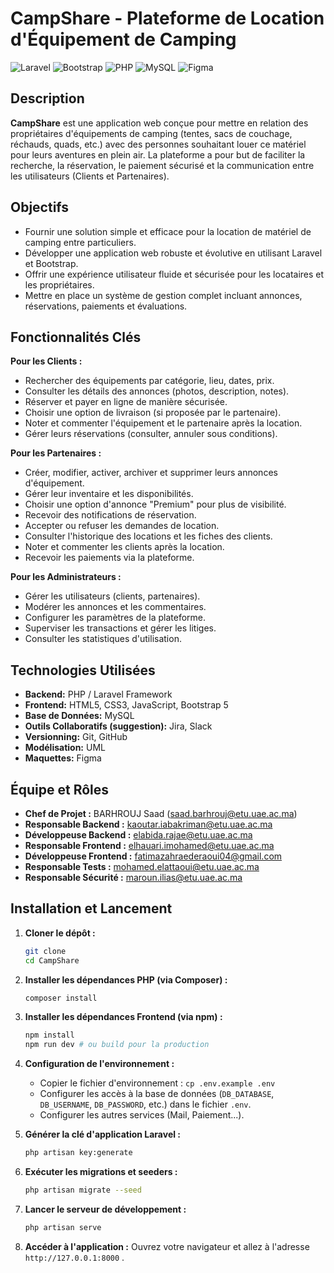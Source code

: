 # CampShare - Plateforme de Location d'Équipement de Camping

![Laravel](https://img.shields.io/badge/Laravel-FF2D20?style=for-the-badge&logo=laravel&logoColor=white)
![Bootstrap](https://img.shields.io/badge/Bootstrap-563D7C?style=for-the-badge&logo=bootstrap&logoColor=white)
![PHP](https://img.shields.io/badge/PHP-777BB4?style=for-the-badge&logo=php&logoColor=white)
![MySQL](https://img.shields.io/badge/MySQL-005C84?style=for-the-badge&logo=mysql&logoColor=white)
![Figma](https://img.shields.io/badge/Figma-F24E1E?style=for-the-badge&logo=figma&logoColor=white)
<!-- Ajoutez d'autres badges si pertinent (ex: license, build status) -->

## Description

**CampShare** est une application web conçue pour mettre en relation des propriétaires d'équipements de camping (tentes, sacs de couchage, réchauds, quads, etc.) avec des personnes souhaitant louer ce matériel pour leurs aventures en plein air. La plateforme a pour but de faciliter la recherche, la réservation, le paiement sécurisé et la communication entre les utilisateurs (Clients et Partenaires).

## Objectifs

*   Fournir une solution simple et efficace pour la location de matériel de camping entre particuliers.
*   Développer une application web robuste et évolutive en utilisant Laravel et Bootstrap.
*   Offrir une expérience utilisateur fluide et sécurisée pour les locataires et les propriétaires.
*   Mettre en place un système de gestion complet incluant annonces, réservations, paiements et évaluations.

## Fonctionnalités Clés

**Pour les Clients :**
*   Rechercher des équipements par catégorie, lieu, dates, prix.
*   Consulter les détails des annonces (photos, description, notes).
*   Réserver et payer en ligne de manière sécurisée.
*   Choisir une option de livraison (si proposée par le partenaire).
*   Noter et commenter l'équipement et le partenaire après la location.
*   Gérer leurs réservations (consulter, annuler sous conditions).

**Pour les Partenaires :**
*   Créer, modifier, activer, archiver et supprimer leurs annonces d'équipement.
*   Gérer leur inventaire et les disponibilités.
*   Choisir une option d'annonce "Premium" pour plus de visibilité.
*   Recevoir des notifications de réservation.
*   Accepter ou refuser les demandes de location.
*   Consulter l'historique des locations et les fiches des clients.
*   Noter et commenter les clients après la location.
*   Recevoir les paiements via la plateforme.

**Pour les Administrateurs :**
*   Gérer les utilisateurs (clients, partenaires).
*   Modérer les annonces et les commentaires.
*   Configurer les paramètres de la plateforme.
*   Superviser les transactions et gérer les litiges.
*   Consulter les statistiques d'utilisation.

## Technologies Utilisées

*   **Backend:** PHP / Laravel Framework
*   **Frontend:** HTML5, CSS3, JavaScript, Bootstrap 5
*   **Base de Données:** MySQL
*   **Outils Collaboratifs (suggestion):** Jira, Slack
*   **Versionning:** Git, GitHub
*   **Modélisation:** UML
*   **Maquettes:** Figma

## Équipe et Rôles

*   **Chef de Projet :** BARHROUJ Saad (saad.barhrouj@etu.uae.ac.ma)
*   **Responsable Backend :** kaoutar.iabakriman@etu.uae.ac.ma
*   **Développeuse Backend :** elabida.rajae@etu.uae.ac.ma
*   **Responsable Frontend :** elhauari.imohamed@etu.uae.ac.ma
*   **Développeuse Frontend :** fatimazahraederaoui04@gmail.com
*   **Responsable Tests :** mohamed.elattaoui@etu.uae.ac.ma
*   **Responsable Sécurité :** maroun.ilias@etu.uae.ac.ma

## Installation et Lancement

1.  **Cloner le dépôt :**
    ```bash
    git clone 
    cd CampShare
    ```

2.  **Installer les dépendances PHP (via Composer) :**
    ```bash
    composer install
    ```

3.  **Installer les dépendances Frontend (via npm) :**
    ```bash
    npm install
    npm run dev # ou build pour la production
    ```

4.  **Configuration de l'environnement :**
    *   Copier le fichier d'environnement : `cp .env.example .env`
    *   Configurer les accès à la base de données (`DB_DATABASE`, `DB_USERNAME`, `DB_PASSWORD`, etc.) dans le fichier `.env`.
    *   Configurer les autres services (Mail, Paiement...).

5.  **Générer la clé d'application Laravel :**
    ```bash
    php artisan key:generate
    ```

6.  **Exécuter les migrations et seeders  :**
    ```bash
    php artisan migrate --seed
    ```

7.  **Lancer le serveur de développement :**
    ```bash
    php artisan serve
    ```

8.  **Accéder à l'application :** Ouvrez votre navigateur et allez à l'adresse `http://127.0.0.1:8000` .
